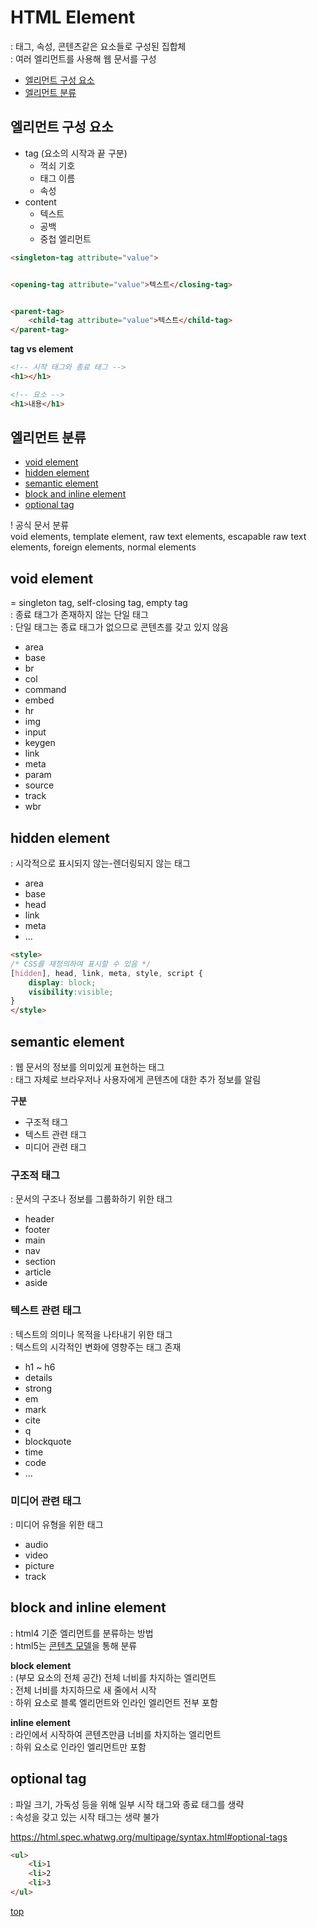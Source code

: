 # HTML Element
: 태그, 속성, 콘텐츠같은 요소들로 구성된 집합체    
: 여러 엘리먼트를 사용해 웹 문서를 구성   

- [엘리먼트 구성 요소](#엘리먼트-구성-요소)
- [엘리먼트 분류](#엘리먼트-분류)



## 엘리먼트 구성 요소    

- tag (요소의 시작과 끝 구분)
    - 꺽쇠 기호
    - 태그 이름
    - 속성
- content
    - 텍스트
    - 공백
    - 중첩 엘리먼트


```html
<singleton-tag attribute="value">


<opening-tag attribute="value">텍스트</closing-tag>


<parent-tag>
    <child-tag attribute="value">텍스트</child-tag>
</parent-tag>
```


**tag vs element**

```html
<!-- 시작 태그와 종료 태그 -->
<h1></h1>

<!-- 요소 -->
<h1>내용</h1>
```



## 엘리먼트 분류

- [void element](#void-element)
- [hidden element](#hidden-element)
- [semantic element](#semantic-element)
- [block and inline element](#block-and-inline-element)
- [optional tag](#optional-tag)

! 공식 문서 분류  
void elements, template element, raw text elements, escapable raw text elements, foreign elements, normal elements



## void element
= singleton tag, self-closing tag, empty tag   
: 종료 태그가 존재하지 않는 단일 태그  
: 단일 태그는 종료 태그가 없으므로 콘텐츠를 갖고 있지 않음  

- area
- base
- br
- col
- command
- embed
- hr
- img
- input
- keygen
- link
- meta
- param
- source
- track
- wbr



## hidden element
: 시각적으로 표시되지 않는-렌더링되지 않는 태그   

- area
- base
- head
- link
- meta
- ...


```html
<style>
/* CSS를 재정의하여 표시할 수 있음 */
[hidden], head, link, meta, style, script {
    display: block;
    visibility:visible;
}
</style>
```



## semantic element
: 웹 문서의 정보를 의미있게 표현하는 태그         
: 태그 자체로 브라우저나 사용자에게 콘텐츠에 대한 추가 정보를 알림      

**구분**    
- 구조적 태그
- 텍스트 관련 태그
- 미디어 관련 태그


### 구조적 태그
: 문서의 구조나 정보를 그룹화하기 위한 태그

- header
- footer
- main
- nav
- section
- article
- aside



### 텍스트 관련 태그
: 텍스트의 의미나 목적을 나타내기 위한 태그  
: 텍스트의 시각적인 변화에 영향주는 태그 존재    

- h1 ~ h6
- details
- strong
- em
- mark
- cite
- q
- blockquote
- time
- code
- ...


### 미디어 관련 태그
: 미디어 유형을 위한 태그  

- audio
- video
- picture
- track



## block and inline element
: html4 기준 엘리먼트를 분류하는 방법    
: html5는 [콘텐츠 모델](./html-content-model.md)을 통해 분류   


**block element**     
: (부모 요소의 전체 공간) 전체 너비를 차지하는 엘리먼트    
: 전체 너비를 차지하므로 새 줄에서 시작    
: 하위 요소로 블록 엘리먼트와 인라인 엘리먼트 전부 포함   


**inline element**  
: 라인에서 시작하여 콘텐츠만큼 너비를 차지하는 엘리먼트   
: 하위 요소로 인라인 엘리먼트만 포함   



## optional tag
: 파일 크기, 가독성 등을 위해 일부 시작 태그와 종료 태그를 생략       
: 속성을 갖고 있는 시작 태그는 생략 불가  

https://html.spec.whatwg.org/multipage/syntax.html#optional-tags


```html
<ul>
    <li>1
    <li>2
    <li>3
</ul>
```



[top](#)
